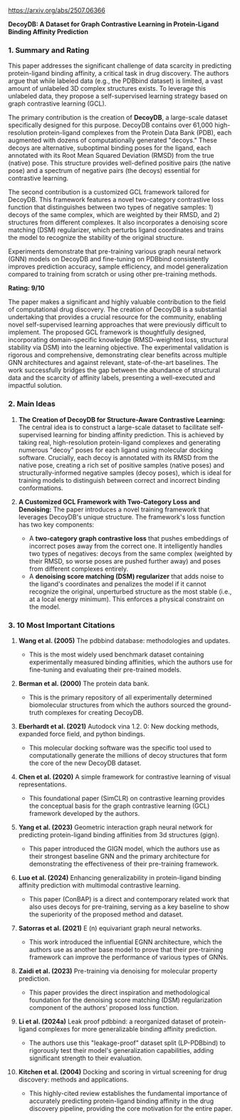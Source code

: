 https://arxiv.org/abs/2507.06366

**DecoyDB: A Dataset for Graph Contrastive Learning in Protein-Ligand Binding Affinity Prediction**

### 1. Summary and Rating

This paper addresses the significant challenge of data scarcity in predicting protein-ligand binding affinity, a critical task in drug discovery. The authors argue that while labeled data (e.g., the PDBbind dataset) is limited, a vast amount of unlabeled 3D complex structures exists. To leverage this unlabeled data, they propose a self-supervised learning strategy based on graph contrastive learning (GCL).

The primary contribution is the creation of **DecoyDB**, a large-scale dataset specifically designed for this purpose. DecoyDB contains over 61,000 high-resolution protein-ligand complexes from the Protein Data Bank (PDB), each augmented with dozens of computationally generated "decoys." These decoys are alternative, suboptimal binding poses for the ligand, each annotated with its Root Mean Squared Deviation (RMSD) from the true (native) pose. This structure provides well-defined positive pairs (the native pose) and a spectrum of negative pairs (the decoys) essential for contrastive learning.

The second contribution is a customized GCL framework tailored for DecoyDB. This framework features a novel two-category contrastive loss function that distinguishes between two types of negative samples: 1) decoys of the same complex, which are weighted by their RMSD, and 2) structures from different complexes. It also incorporates a denoising score matching (DSM) regularizer, which perturbs ligand coordinates and trains the model to recognize the stability of the original structure.

Experiments demonstrate that pre-training various graph neural network (GNN) models on DecoyDB and fine-tuning on PDBbind consistently improves prediction accuracy, sample efficiency, and model generalization compared to training from scratch or using other pre-training methods.

**Rating: 9/10**

The paper makes a significant and highly valuable contribution to the field of computational drug discovery. The creation of DecoyDB is a substantial undertaking that provides a crucial resource for the community, enabling novel self-supervised learning approaches that were previously difficult to implement. The proposed GCL framework is thoughtfully designed, incorporating domain-specific knowledge (RMSD-weighted loss, structural stability via DSM) into the learning objective. The experimental validation is rigorous and comprehensive, demonstrating clear benefits across multiple GNN architectures and against relevant, state-of-the-art baselines. The work successfully bridges the gap between the abundance of structural data and the scarcity of affinity labels, presenting a well-executed and impactful solution.

### 2. Main Ideas

1.  **The Creation of DecoyDB for Structure-Aware Contrastive Learning:** The central idea is to construct a large-scale dataset to facilitate self-supervised learning for binding affinity prediction. This is achieved by taking real, high-resolution protein-ligand complexes and generating numerous "decoy" poses for each ligand using molecular docking software. Crucially, each decoy is annotated with its RMSD from the native pose, creating a rich set of positive samples (native poses) and structurally-informed negative samples (decoy poses), which is ideal for training models to distinguish between correct and incorrect binding conformations.

2.  **A Customized GCL Framework with Two-Category Loss and Denoising:** The paper introduces a novel training framework that leverages DecoyDB's unique structure. The framework's loss function has two key components:
    *   A **two-category graph contrastive loss** that pushes embeddings of incorrect poses away from the correct one. It intelligently handles two types of negatives: decoys from the same complex (weighted by their RMSD, so worse poses are pushed further away) and poses from different complexes entirely.
    *   A **denoising score matching (DSM) regularizer** that adds noise to the ligand's coordinates and penalizes the model if it cannot recognize the original, unperturbed structure as the most stable (i.e., at a local energy minimum). This enforces a physical constraint on the model.

### 3. 10 Most Important Citations

1.  **Wang et al. (2005)** The pdbbind database: methodologies and updates.
    *   This is the most widely used benchmark dataset containing experimentally measured binding affinities, which the authors use for fine-tuning and evaluating their pre-trained models.

2.  **Berman et al. (2000)** The protein data bank.
    *   This is the primary repository of all experimentally determined biomolecular structures from which the authors sourced the ground-truth complexes for creating DecoyDB.

3.  **Eberhardt et al. (2021)** Autodock vina 1.2. 0: New docking methods, expanded force field, and python bindings.
    *   This molecular docking software was the specific tool used to computationally generate the millions of decoy structures that form the core of the new DecoyDB dataset.

4.  **Chen et al. (2020)** A simple framework for contrastive learning of visual representations.
    *   This foundational paper (SimCLR) on contrastive learning provides the conceptual basis for the graph contrastive learning (GCL) framework developed by the authors.

5.  **Yang et al. (2023)** Geometric interaction graph neural network for predicting protein-ligand binding affinities from 3d structures (gign).
    *   This paper introduced the GIGN model, which the authors use as their strongest baseline GNN and the primary architecture for demonstrating the effectiveness of their pre-training framework.

6.  **Luo et al. (2024)** Enhancing generalizability in protein-ligand binding affinity prediction with multimodal contrastive learning.
    *   This paper (ConBAP) is a direct and contemporary related work that also uses decoys for pre-training, serving as a key baseline to show the superiority of the proposed method and dataset.

7.  **Satorras et al. (2021)** E (n) equivariant graph neural networks.
    *   This work introduced the influential EGNN architecture, which the authors use as another base model to prove that their pre-training framework can improve the performance of various types of GNNs.

8.  **Zaidi et al. (2023)** Pre-training via denoising for molecular property prediction.
    *   This paper provides the direct inspiration and methodological foundation for the denoising score matching (DSM) regularization component of the authors' proposed loss function.

9.  **Li et al. (2024a)** Leak proof pdbbind: a reorganized dataset of protein-ligand complexes for more generalizable binding affinity prediction.
    *   The authors use this "leakage-proof" dataset split (LP-PDBbind) to rigorously test their model's generalization capabilities, adding significant strength to their evaluation.

10. **Kitchen et al. (2004)** Docking and scoring in virtual screening for drug discovery: methods and applications.
    *   This highly-cited review establishes the fundamental importance of accurately predicting protein-ligand binding affinity in the drug discovery pipeline, providing the core motivation for the entire paper.
